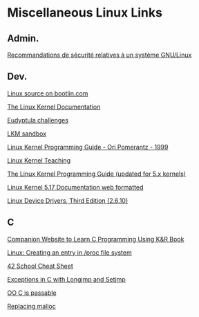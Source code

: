 # Miscellaneous Linux Links

## Admin.

<a href=https://www.ssi.gouv.fr/guide/recommandations-de-securite-relatives-a-un-systeme-gnulinux/>Recommandations de sécurité relatives à un système GNU/Linux</a>

## Dev.
<a href=https://elixir.bootlin.com/linux/latest/source>Linux source on bootlin.com</a>

<a href=https://www.kernel.org/doc/html/latest>The Linux Kernel Documentation</a>

<a href=https://github.com/agelastic/eudyptula>Eudyptula challenges</a>

<a href=https://github.com/tpiekarski/lkm-sandbox>LKM sandbox</a>

<a href=https://irix7.com/techpubs/860-0239-001.pdf>Linux Kernel Programming Guide - Ori Pomerantz - 1999</a>

<a href=https://linux-kernel-labs.github.io/refs/heads/master/index.html>Linux Kernel Teaching</a>

<a href=https://github.com/sysprog21/lkmpg>The Linux Kernel Programming Guide (updated for 5.x kernels) </a>

<a href=https://mjmwired.net/kernel/Documentation/00-INDEX>Linux Kernel 5.17 Documentation web formatted</a>

<a href=https://lwn.net/Kernel/LDD3/>Linux Device Drivers, Third Edition (2.6.10) </a>

## C

<a href=https://www.learntosolveit.com/>Companion Website to Learn C Programming Using K&R Book</a>

<a href=https://pointer-overloading.blogspot.com/2013/09/linux-creating-entry-in-proc-file.html>Linux: Creating an entry in /proc file system </a>

<a href=https://github.com/chqrlie/42_CheatSheet>42 School Cheat Sheet</a>

<a href=http://groups.di.unipi.it/~nids/docs/longjump_try_trow_catch.html>Exceptions in C with Longjmp and Setjmp</a>

<a href=https://yosefk.com/blog/oo-c-is-passable.html>OO C is passable</a>

<a href=https://www.gnu.org/software/libc/manual/html_node/Replacing-malloc.html> Replacing malloc

